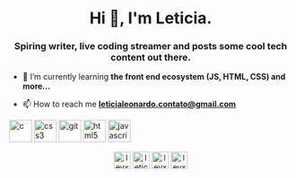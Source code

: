 <h1 align="center">Hi 👋, I'm Leticia.</h1>
<h3 align="center">Spiring writer, live coding streamer and posts some cool tech content out there.</h3>

- 🌱 I’m currently learning **the front end ecosystem (JS, HTML, CSS) and more...**

- 📫 How to reach me **leticialeonardo.contato@gmail.com**

<p align="left"><img src="https://devicons.github.io/devicon/devicon.git/icons/c/c-original.svg" alt="c" width="40" height="40"/> <img src="https://devicons.github.io/devicon/devicon.git/icons/css3/css3-original-wordmark.svg" alt="css3" width="40" height="40"/> <img src="https://www.vectorlogo.zone/logos/git-scm/git-scm-icon.svg" alt="git" width="40" height="40"/> <img src="https://devicons.github.io/devicon/devicon.git/icons/html5/html5-original-wordmark.svg" alt="html5" width="40" height="40"/> <img src="https://devicons.github.io/devicon/devicon.git/icons/javascript/javascript-original.svg" alt="javascript" width="40" height="40"/></p><p align="center">
<a href="https://twitter.com/levxyca" target="blank"><img align="center" src="https://cdn.jsdelivr.net/npm/simple-icons@3.0.1/icons/twitter.svg" alt="levxyca" height="30" width="30" /></a>
<a href="https://linkedin.com/in/leticiacaroline" target="blank"><img align="center" src="https://cdn.jsdelivr.net/npm/simple-icons@3.0.1/icons/linkedin.svg" alt="leticiacaroline" height="30" width="30" /></a>
<a href="https://fb.com/levxycas" target="blank"><img align="center" src="https://cdn.jsdelivr.net/npm/simple-icons@3.0.1/icons/facebook.svg" alt="levxycas" height="30" width="30" /></a>
<a href="https://instagram.com/levxyca" target="blank"><img align="center" src="https://cdn.jsdelivr.net/npm/simple-icons@3.0.1/icons/instagram.svg" alt="levxyca" height="30" width="30" /></a>
</p>
